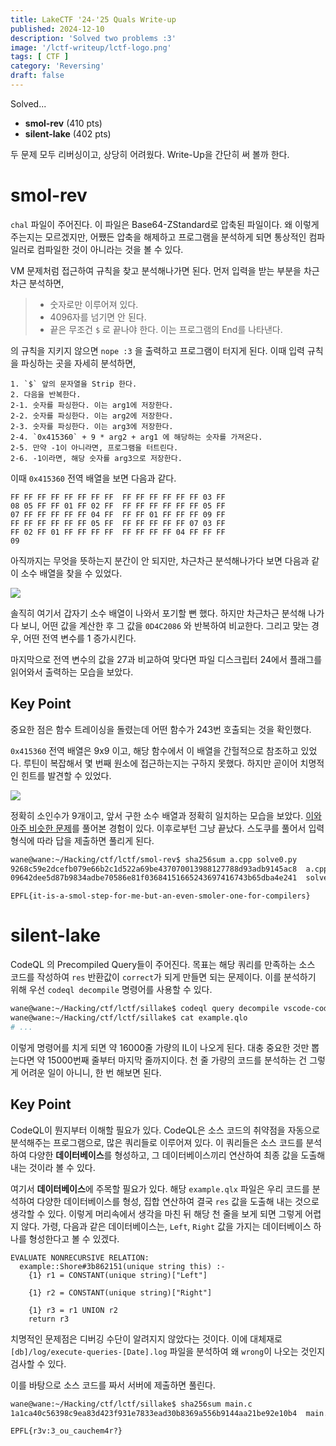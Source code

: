 ```yaml
---
title: LakeCTF '24-'25 Quals Write-up
published: 2024-12-10
description: 'Solved two problems :3'
image: '/lctf-writeup/lctf-logo.png'
tags: [ CTF ]
category: 'Reversing'
draft: false 
---
```


Solved...
+ **smol-rev** (410 pts)
+ **silent-lake** (402 pts)

두 문제 모두 리버싱이고, 상당히 어려웠다. Write-Up을 간단히 써 볼까 한다.

# smol-rev

`chal` 파일이 주어진다. 이 파일은 Base64-ZStandard로 압축된 파일이다. 왜 이렇게 주는지는 모르겠지만, 어쨌든 압축을 해제하고 프로그램을 분석하게 되면 통상적인 컴파일러로 컴파일한 것이 아니라는 것을 볼 수 있다.

VM 문제처럼 접근하여 규칙을 찾고 분석해나가면 된다. 먼저 입력을 받는 부분을 차근차근 분석하면,

> -  숫자로만 이루어져 있다.
> -  4096자를 넘기면 안 된다.
> -  끝은 무조건 `$` 로 끝나야 한다. 이는 프로그램의 End를 나타낸다.

의 규칙을 지키지 않으면 `nope :3` 을 출력하고 프로그램이 터지게 된다. 이때 입력 규칙을 파싱하는 곳을 자세히 분석하면,

```
1. `$` 앞의 문자열을 Strip 한다.
2. 다음을 반복한다.
2-1. 숫자를 파싱한다. 이는 arg1에 저장한다. 
2-2. 숫자를 파싱한다. 이는 arg2에 저장한다. 
2-3. 숫자를 파싱한다. 이는 arg3에 저장한다. 
2-4. `0x415360` + 9 * arg2 + arg1 에 해당하는 숫자를 가져온다.
2-5. 만약 -1이 아니라면, 프로그램을 터트린다.
2-6. -1이라면, 해당 숫자를 arg3으로 저장한다.
```

이때 `0x415360` 전역 배열을 보면 다음과 같다.

```
FF FF FF FF FF FF FF FF  FF FF FF FF FF FF 03 FF
08 05 FF FF 01 FF 02 FF  FF FF FF FF FF FF 05 FF
07 FF FF FF FF FF 04 FF  FF FF 01 FF FF FF 09 FF
FF FF FF FF FF FF 05 FF  FF FF FF FF FF 07 03 FF
FF 02 FF 01 FF FF FF FF  FF FF FF FF 04 FF FF FF
09
```

아직까지는 무엇을 뜻하는지 분간이 안 되지만, 차근차근 분석해나가다 보면 다음과 같이 소수 배열을 찾을 수 있었다.

<img src="/lctf-writeup/2dd.png">

솔직히 여기서 갑자기 소수 배열이 나와서 포기할 뻔 했다. 하지만 차근차근 분석해 나가다 보니, 어떤 값을 계산한 후 그 값을 `0D4C2086` 와 반복하여 비교한다. 그리고 맞는 경우, 어떤 전역 변수를 1 증가시킨다.

마지막으로 전역 변수의 값을 27과 비교하여 맞다면 파일 디스크립터 24에서 플래그를 읽어와서 출력하는 모습을 보았다.

## Key Point

중요한 점은 함수 트레이싱을 돌렸는데 어떤 함수가 243번 호출되는 것을 확인했다.

`0x415360` 전역 배열은 9x9 이고, 해당 함수에서 이 배열을 간헐적으로 참조하고 있었다. 루틴이 복잡해서 몇 번째 원소에 접근하는지는 구하지 못했다. 하지만 곧이어 치명적인 힌트를 발견할 수 있었다.

<img src="/lctf-writeup/1dd.png">

정확히 소인수가 9개이고, 앞서 구한 소수 배열과 정확히 일치하는 모습을 보았다. [이와 아주 비슷한 문제](https://dreamhack.io/wargame/challenges/968)를 풀어본 경험이 있다. 이후로부턴 그냥 끝났다. 스도쿠를 풀어서 입력 형식에 따라 답을 제출하면 풀리게 된다.

```bash
wane@wane:~/Hacking/ctf/lctf/smol-rev$ sha256sum a.cpp solve0.py
9268c59e2dcefb079e66b2c1d522a69be437070013988127788d93adb9145ac8  a.cpp
09642dee5d87b9834adbe70586e81f03684151665243697416743b65dba4e241  solve0.py
```

`EPFL{it-is-a-smol-step-for-me-but-an-even-smoler-one-for-compilers}`

# silent-lake

CodeQL 의 Precompiled Query들이 주어진다. 목표는 해당 쿼리를 만족하는 소스 코드를 작성하여 `res` 반환값이 `correct`가 되게 만들면 되는 문제이다. 이를 분석하기 위해 우선 `codeql decompile` 명령어를 사용할 수 있다.

```bash
wane@wane:~/Hacking/ctf/lctf/sillake$ codeql query decompile vscode-codeql-starter/codeql-custom-queries-cpp/example.qlx > example.qlo
wane@wane:~/Hacking/ctf/lctf/sillake$ cat example.qlo
# ...
```

이렇게 명령어를 치게 되면 약 16000줄 가량의 IL이 나오게 된다. 대충 중요한 것만 뽑는다면 약 15000번째 줄부터 마지막 줄까지이다. 천 줄 가량의 코드를 분석하는 건 그렇게 어려운 일이 아니니, 한 번 해보면 된다.

## Key Point

CodeQL이 뭔지부터 이해할 필요가 있다. CodeQL은 소스 코드의 취약점을 자동으로 분석해주는 프로그램으로, 많은 쿼리들로 이루어져 있다. 이 쿼리들은 소스 코드를 분석하여 다양한 **데이터베이스**를 형성하고, 그 데이터베이스끼리 연산하여 최종 값을 도출해 내는 것이라 볼 수 있다.

여기서 **데이터베이스**에 주목할 필요가 있다. 해당 `example.qlx` 파일은 우리 코드를 분석하여 다양한 데이터베이스를 형성, 집합 연산하여 결국 `res` 값을 도출해 내는 것으로 생각할 수 있다. 이렇게 머리속에서 생각을 마친 뒤 해당 천 줄을 보게 되면 그렇게 어렵지 않다. 가령, 다음과 같은 데이터베이스는, `Left`, `Right` 값을 가지는 데이터베이스 하나를 형성한다고 볼 수 있겠다.

```
EVALUATE NONRECURSIVE RELATION:
  example::Shore#3b862151(unique string this) :- 
    {1} r1 = CONSTANT(unique string)["Left"]

    {1} r2 = CONSTANT(unique string)["Right"]

    {1} r3 = r1 UNION r2
    return r3
```

치명적인 문제점은 디버깅 수단이 알려지지 않았다는 것이다. 이에 대체재로 `[db]/log/execute-queries-[Date].log` 파일을 분석하여 왜 `wrong`이 나오는 것인지 검사할 수 있다.

이를 바탕으로 소스 코드를 짜서 서버에 제출하면 풀린다.

```bash
wane@wane:~/Hacking/ctf/lctf/sillake$ sha256sum main.c
1a1ca40c56398c9ea83d423f931e7833ead30b8369a556b9144aa21be92e10b4  main.c
```

`EPFL{r3v:3_ou_cauchem4r?}`